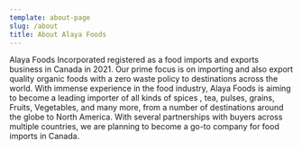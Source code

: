 ```yaml
---
template: about-page
slug: /about
title: About Alaya Foods
---
```

Alaya Foods Incorporated registered as a food imports and exports business in Canada in 2021. Our prime focus is on importing and also export quality organic foods with a zero waste policy to destinations across the world. With immense experience in the food industry, Alaya Foods is aiming to become a leading importer of all kinds of spices , tea, pulses, grains, Fruits, Vegetables, and many more, from a number of destinations around the globe to North America. With several partnerships with buyers across multiple countries, we are planning to become a go-to company for food imports in Canada.